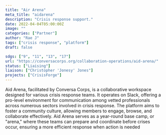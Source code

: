 ```yaml
---
title: "Air Arena"
meta_title: "aidarena"
description: "Crisis response support."
date: 2022-04-04T05:00:00Z
image: ""
categories: ["Partner"]
author: "Rae J"
tags: ["crisis response", "platform"]
draft: false

sdgs: ["9", "11", "13", "17"]
url: "https://conversacorps.org/collaboration-operations/aid-arena/"
status: ["Liaising"]
liaison: ["Christopher 'Jonesy' Jones"]
projects: ["CrisisForge"]
---
```


Aid Arena, facilitated by Conversa Corps, is a collaborative workspace designed for various crisis response teams. It operates on Slack, offering a pro-level environment for communication among vetted professionals across numerous sectors involved in crisis response. The platform aims to foster a community culture, allowing members to engage, browse, and collaborate effectively. Aid Arena serves as a year-round base camp, or "arena," where these teams can prepare and coordinate before crises occur, ensuring a more efficient response when action is needed
